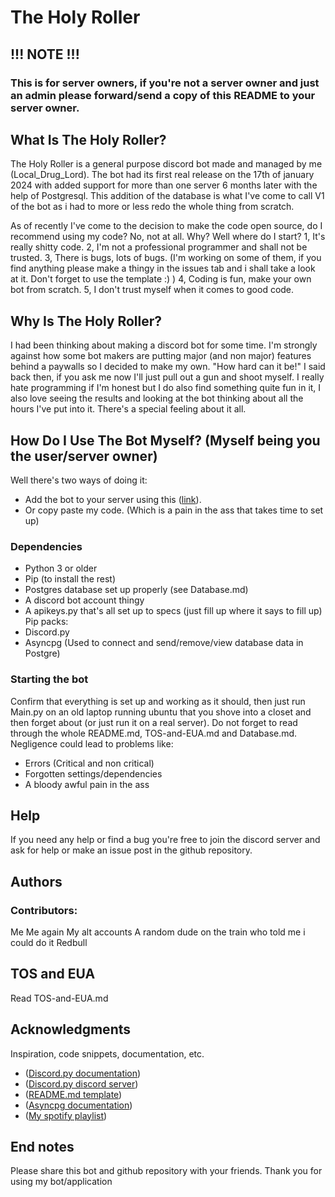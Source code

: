 # The Holy Roller

## !!! NOTE !!!
### This is for server owners, if you're not a server owner and just an admin please forward/send a copy of this README to your server owner.

## What Is The Holy Roller?

The Holy Roller is a general purpose discord bot made and managed by me (Local_Drug_Lord). The bot had its first real release on the 17th of january 2024 with added support for more than one server 6 months later with the help of Postgresql. This addition of the database is what I've come to call V1 of the bot as i had to more or less redo the whole thing from scratch. 

As of recently I've come to the decision to make the code open source, do I recommend using my code? No, not at all. Why? Well where do I start?
1, It's really shitty code.
2, I'm not a professional programmer and shall not be trusted.
3, There is bugs, lots of bugs. (I'm working on some of them, if you find anything please make a thingy in the issues tab and i shall take a look at it. Don't forget to use the template :) )
4, Coding is fun, make your own bot from scratch.
5, I don't trust myself when it comes to good code.

## Why Is The Holy Roller?

I had been thinking about making a discord bot for some time. I'm strongly against how some bot makers are putting major (and non major) features behind a paywalls so I decided to make my own. "How hard can it be!" I said back then, if you ask me now I'll just pull out a gun and shoot myself. I really hate programming if I'm honest but I do also find something quite fun in it, I also love seeing the results and looking at the bot thinking about all the hours I've put into it. There's a special feeling about it all.

## How Do I Use The Bot Myself? (Myself being you the user/server owner)

Well there's two ways of doing it:
- Add the bot to your server using this ([link](https://discord.com/oauth2/authorize?client_id=1197233793640177726)).
- Or copy paste my code. (Which is a pain in the ass that takes time to set up)

### Dependencies

* Python 3 or older
* Pip (to install the rest)
* Postgres database set up properly (see Database.md)
* A discord bot account thingy
* A apikeys.py that's all set up to specs (just fill up where it says to fill up)
Pip packs:
* Discord.py
* Asyncpg (Used to connect and send/remove/view database data in Postgre)

### Starting the bot

Confirm that everything is set up and working as it should, then just run Main.py on an old laptop running ubuntu that you shove into a closet and then forget about (or just run it on a real server).
Do not forget to read through the whole README.md, TOS-and-EUA.md and Database.md. Negligence could lead to problems like:
- Errors (Critical and non critical)
- Forgotten settings/dependencies
- A bloody awful pain in the ass

## Help

If you need any help or find a bug you're free to join the discord server and ask for help or make an issue post in the github repository.

## Authors

### Contributors:

Me
Me again
My alt accounts
A random dude on the train who told me i could do it
Redbull

## TOS and EUA

Read TOS-and-EUA.md

## Acknowledgments

Inspiration, code snippets, documentation, etc.
* ([Discord.py documentation](https://discordpy.readthedocs.io/en/stable/index.html))
* ([Discord.py discord server](https://discord.com/invite/r3sSKJJ))
* ([README.md template](https://gist.github.com/DomPizzie/7a5ff55ffa9081f2de27c315f5018afc))
* ([Asyncpg documentation](https://magicstack.github.io/asyncpg/current/))
* ([My spotify playlist](https://open.spotify.com/playlist/4ucmV3XcBeyBmecSm0WXCT?si=ec23a89b06944007))

## End notes

Please share this bot and github repository with your friends.
Thank you for using my bot/application